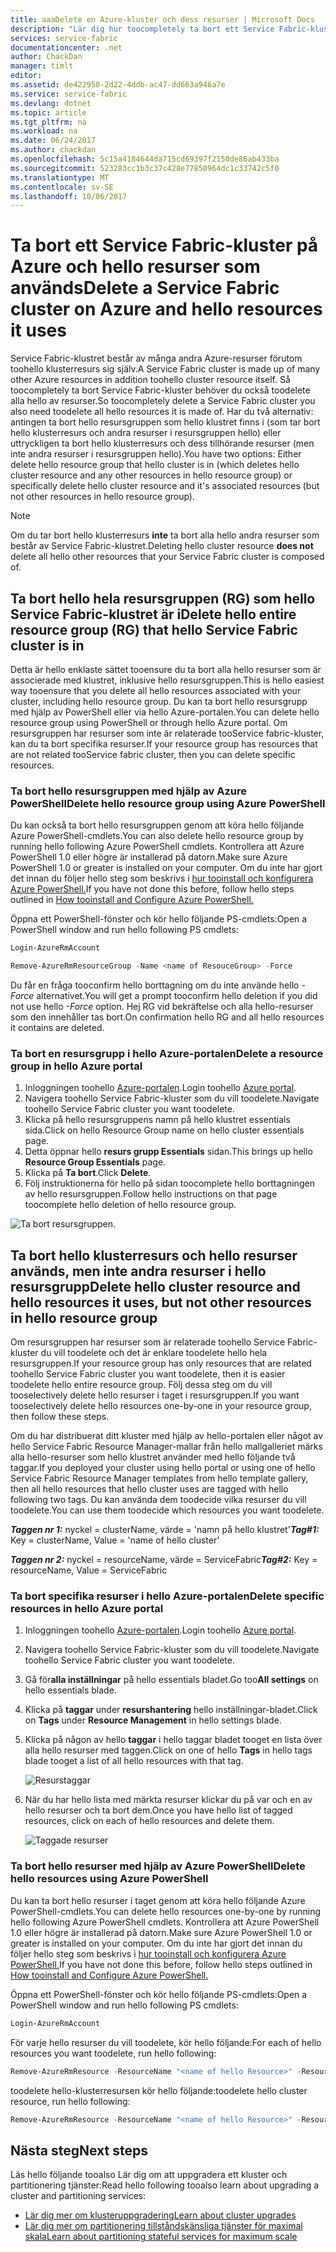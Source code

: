 ```yaml
---
title: aaaDelete en Azure-kluster och dess resurser | Microsoft Docs
description: "Lär dig hur toocompletely ta bort ett Service Fabric-kluster antingen ta bort hello resursgruppen som innehåller hello klustret eller selektivt ta bort resurser."
services: service-fabric
documentationcenter: .net
author: ChackDan
manager: timlt
editor: 
ms.assetid: de422950-2d22-4ddb-ac47-dd663a946a7e
ms.service: service-fabric
ms.devlang: dotnet
ms.topic: article
ms.tgt_pltfrm: na
ms.workload: na
ms.date: 06/24/2017
ms.author: chackdan
ms.openlocfilehash: 5c15a4184644da715cd69397f2150de86ab433ba
ms.sourcegitcommit: 523283cc1b3c37c428e77850964dc1c33742c5f0
ms.translationtype: MT
ms.contentlocale: sv-SE
ms.lasthandoff: 10/06/2017
---
```

# <a name="delete-a-service-fabric-cluster-on-azure-and-hello-resources-it-uses"></a><span data-ttu-id="79909-103">Ta bort ett Service Fabric-kluster på Azure och hello resurser som används</span><span class="sxs-lookup"><span data-stu-id="79909-103">Delete a Service Fabric cluster on Azure and hello resources it uses</span></span>
<span data-ttu-id="79909-104">Service Fabric-klustret består av många andra Azure-resurser förutom toohello klusterresurs sig själv.</span><span class="sxs-lookup"><span data-stu-id="79909-104">A Service Fabric cluster is made up of many other Azure resources in addition toohello cluster resource itself.</span></span> <span data-ttu-id="79909-105">Så toocompletely ta bort Service Fabric-kluster behöver du också toodelete alla hello av resurser.</span><span class="sxs-lookup"><span data-stu-id="79909-105">So toocompletely delete a Service Fabric cluster you also need toodelete all hello resources it is made of.</span></span>
<span data-ttu-id="79909-106">Har du två alternativ: antingen ta bort hello resursgruppen som hello klustret finns i (som tar bort hello klusterresurs och andra resurser i resursgruppen hello) eller uttryckligen ta bort hello klusterresurs och dess tillhörande resurser (men inte andra resurser i resursgruppen hello).</span><span class="sxs-lookup"><span data-stu-id="79909-106">You have two options: Either delete hello resource group that hello cluster is in (which deletes hello cluster resource and any other resources in hello resource group) or specifically delete hello cluster resource and it's associated resources (but not other resources in hello resource group).</span></span>

> [!NOTE]
> <span data-ttu-id="79909-107">Om du tar bort hello klusterresurs **inte** ta bort alla hello andra resurser som består av Service Fabric-klustret.</span><span class="sxs-lookup"><span data-stu-id="79909-107">Deleting hello cluster resource **does not** delete all hello other resources that your Service Fabric cluster is composed of.</span></span>
> 
> 

## <a name="delete-hello-entire-resource-group-rg-that-hello-service-fabric-cluster-is-in"></a><span data-ttu-id="79909-108">Ta bort hello hela resursgruppen (RG) som hello Service Fabric-klustret är i</span><span class="sxs-lookup"><span data-stu-id="79909-108">Delete hello entire resource group (RG) that hello Service Fabric cluster is in</span></span>
<span data-ttu-id="79909-109">Detta är hello enklaste sättet tooensure du ta bort alla hello resurser som är associerade med klustret, inklusive hello resursgruppen.</span><span class="sxs-lookup"><span data-stu-id="79909-109">This is hello easiest way tooensure that you delete all hello resources associated with your cluster, including hello resource group.</span></span> <span data-ttu-id="79909-110">Du kan ta bort hello resursgrupp med hjälp av PowerShell eller via hello Azure-portalen.</span><span class="sxs-lookup"><span data-stu-id="79909-110">You can delete hello resource group using PowerShell or through hello Azure portal.</span></span> <span data-ttu-id="79909-111">Om resursgruppen har resurser som inte är relaterade tooService fabric-kluster, kan du ta bort specifika resurser.</span><span class="sxs-lookup"><span data-stu-id="79909-111">If your resource group has resources that are not related tooService fabric cluster, then you can delete specific resources.</span></span>

### <a name="delete-hello-resource-group-using-azure-powershell"></a><span data-ttu-id="79909-112">Ta bort hello resursgruppen med hjälp av Azure PowerShell</span><span class="sxs-lookup"><span data-stu-id="79909-112">Delete hello resource group using Azure PowerShell</span></span>
<span data-ttu-id="79909-113">Du kan också ta bort hello resursgruppen genom att köra hello följande Azure PowerShell-cmdlets.</span><span class="sxs-lookup"><span data-stu-id="79909-113">You can also delete hello resource group by running hello following Azure PowerShell cmdlets.</span></span> <span data-ttu-id="79909-114">Kontrollera att Azure PowerShell 1.0 eller högre är installerad på datorn.</span><span class="sxs-lookup"><span data-stu-id="79909-114">Make sure Azure PowerShell 1.0 or greater is installed on your computer.</span></span> <span data-ttu-id="79909-115">Om du inte har gjort det innan du följer hello steg som beskrivs i [hur tooinstall och konfigurera Azure PowerShell.](/powershell/azure/overview)</span><span class="sxs-lookup"><span data-stu-id="79909-115">If you have not done this before, follow hello steps outlined in [How tooinstall and Configure Azure PowerShell.](/powershell/azure/overview)</span></span>

<span data-ttu-id="79909-116">Öppna ett PowerShell-fönster och kör hello följande PS-cmdlets:</span><span class="sxs-lookup"><span data-stu-id="79909-116">Open a PowerShell window and run hello following PS cmdlets:</span></span>

```powershell
Login-AzureRmAccount

Remove-AzureRmResourceGroup -Name <name of ResouceGroup> -Force
```

<span data-ttu-id="79909-117">Du får en fråga tooconfirm hello borttagning om du inte använde hello *-Force* alternativet.</span><span class="sxs-lookup"><span data-stu-id="79909-117">You will get a prompt tooconfirm hello deletion if you did not use hello *-Force* option.</span></span> <span data-ttu-id="79909-118">Hej RG vid bekräftelse och alla hello-resurser som den innehåller tas bort.</span><span class="sxs-lookup"><span data-stu-id="79909-118">On confirmation hello RG and all hello resources it contains are deleted.</span></span>

### <a name="delete-a-resource-group-in-hello-azure-portal"></a><span data-ttu-id="79909-119">Ta bort en resursgrupp i hello Azure-portalen</span><span class="sxs-lookup"><span data-stu-id="79909-119">Delete a resource group in hello Azure portal</span></span>
1. <span data-ttu-id="79909-120">Inloggningen toohello [Azure-portalen](https://portal.azure.com).</span><span class="sxs-lookup"><span data-stu-id="79909-120">Login toohello [Azure portal](https://portal.azure.com).</span></span>
2. <span data-ttu-id="79909-121">Navigera toohello Service Fabric-kluster som du vill toodelete.</span><span class="sxs-lookup"><span data-stu-id="79909-121">Navigate toohello Service Fabric cluster you want toodelete.</span></span>
3. <span data-ttu-id="79909-122">Klicka på hello resursgruppens namn på hello klustret essentials sida.</span><span class="sxs-lookup"><span data-stu-id="79909-122">Click on hello Resource Group name on hello cluster essentials page.</span></span>
4. <span data-ttu-id="79909-123">Detta öppnar hello **resurs grupp Essentials** sidan.</span><span class="sxs-lookup"><span data-stu-id="79909-123">This brings up hello **Resource Group Essentials** page.</span></span>
5. <span data-ttu-id="79909-124">Klicka på **Ta bort**.</span><span class="sxs-lookup"><span data-stu-id="79909-124">Click **Delete**.</span></span>
6. <span data-ttu-id="79909-125">Följ instruktionerna för hello på sidan toocomplete hello borttagningen av hello resursgruppen.</span><span class="sxs-lookup"><span data-stu-id="79909-125">Follow hello instructions on that page toocomplete hello deletion of hello resource group.</span></span>

![Ta bort resursgruppen.][ResourceGroupDelete]

## <a name="delete-hello-cluster-resource-and-hello-resources-it-uses-but-not-other-resources-in-hello-resource-group"></a><span data-ttu-id="79909-127">Ta bort hello klusterresurs och hello resurser används, men inte andra resurser i hello resursgrupp</span><span class="sxs-lookup"><span data-stu-id="79909-127">Delete hello cluster resource and hello resources it uses, but not other resources in hello resource group</span></span>
<span data-ttu-id="79909-128">Om resursgruppen har resurser som är relaterade toohello Service Fabric-kluster du vill toodelete och det är enklare toodelete hello hela resursgruppen.</span><span class="sxs-lookup"><span data-stu-id="79909-128">If your resource group has only resources that are related toohello Service Fabric cluster you want toodelete, then it is easier toodelete hello entire resource group.</span></span> <span data-ttu-id="79909-129">Följ dessa steg om du vill tooselectively delete hello resurser i taget i resursgruppen.</span><span class="sxs-lookup"><span data-stu-id="79909-129">If you want tooselectively delete hello resources one-by-one in your resource group, then follow these steps.</span></span>

<span data-ttu-id="79909-130">Om du har distribuerat ditt kluster med hjälp av hello-portalen eller något av hello Service Fabric Resource Manager-mallar från hello mallgalleriet märks alla hello-resurser som hello klustret använder med hello följande två taggar.</span><span class="sxs-lookup"><span data-stu-id="79909-130">If you deployed your cluster using hello portal or using one of hello Service Fabric Resource Manager templates from hello template gallery, then all hello resources that hello cluster uses are tagged with hello following two tags.</span></span> <span data-ttu-id="79909-131">Du kan använda dem toodecide vilka resurser du vill toodelete.</span><span class="sxs-lookup"><span data-stu-id="79909-131">You can use them toodecide which resources you want toodelete.</span></span>

<span data-ttu-id="79909-132">***Taggen nr 1:*** nyckel = clusterName, värde = 'namn på hello klustret'</span><span class="sxs-lookup"><span data-stu-id="79909-132">***Tag#1:*** Key = clusterName, Value = 'name of hello cluster'</span></span>

<span data-ttu-id="79909-133">***Taggen nr 2:*** nyckel = resourceName, värde = ServiceFabric</span><span class="sxs-lookup"><span data-stu-id="79909-133">***Tag#2:*** Key = resourceName, Value = ServiceFabric</span></span>

### <a name="delete-specific-resources-in-hello-azure-portal"></a><span data-ttu-id="79909-134">Ta bort specifika resurser i hello Azure-portalen</span><span class="sxs-lookup"><span data-stu-id="79909-134">Delete specific resources in hello Azure portal</span></span>
1. <span data-ttu-id="79909-135">Inloggningen toohello [Azure-portalen](https://portal.azure.com).</span><span class="sxs-lookup"><span data-stu-id="79909-135">Login toohello [Azure portal](https://portal.azure.com).</span></span>
2. <span data-ttu-id="79909-136">Navigera toohello Service Fabric-kluster som du vill toodelete.</span><span class="sxs-lookup"><span data-stu-id="79909-136">Navigate toohello Service Fabric cluster you want toodelete.</span></span>
3. <span data-ttu-id="79909-137">Gå för**alla inställningar** på hello essentials bladet.</span><span class="sxs-lookup"><span data-stu-id="79909-137">Go too**All settings** on hello essentials blade.</span></span>
4. <span data-ttu-id="79909-138">Klicka på **taggar** under **resurshantering** hello inställningar-bladet.</span><span class="sxs-lookup"><span data-stu-id="79909-138">Click on **Tags** under **Resource Management** in hello settings blade.</span></span>
5. <span data-ttu-id="79909-139">Klicka på någon av hello **taggar** i hello taggar bladet tooget en lista över alla hello resurser med taggen.</span><span class="sxs-lookup"><span data-stu-id="79909-139">Click on one of hello **Tags** in hello tags blade tooget a list of all hello resources with that tag.</span></span>
   
    ![Resurstaggar][ResourceTags]
6. <span data-ttu-id="79909-141">När du har hello lista med märkta resurser klickar du på var och en av hello resurser och ta bort dem.</span><span class="sxs-lookup"><span data-stu-id="79909-141">Once you have hello list of tagged resources, click on each of hello resources and delete them.</span></span>
   
    ![Taggade resurser][TaggedResources]

### <a name="delete-hello-resources-using-azure-powershell"></a><span data-ttu-id="79909-143">Ta bort hello resurser med hjälp av Azure PowerShell</span><span class="sxs-lookup"><span data-stu-id="79909-143">Delete hello resources using Azure PowerShell</span></span>
<span data-ttu-id="79909-144">Du kan ta bort hello resurser i taget genom att köra hello följande Azure PowerShell-cmdlets.</span><span class="sxs-lookup"><span data-stu-id="79909-144">You can delete hello resources one-by-one by running hello following Azure PowerShell cmdlets.</span></span> <span data-ttu-id="79909-145">Kontrollera att Azure PowerShell 1.0 eller högre är installerad på datorn.</span><span class="sxs-lookup"><span data-stu-id="79909-145">Make sure Azure PowerShell 1.0 or greater is installed on your computer.</span></span> <span data-ttu-id="79909-146">Om du inte har gjort det innan du följer hello steg som beskrivs i [hur tooinstall och konfigurera Azure PowerShell.](/powershell/azure/overview)</span><span class="sxs-lookup"><span data-stu-id="79909-146">If you have not done this before, follow hello steps outlined in [How tooinstall and Configure Azure PowerShell.](/powershell/azure/overview)</span></span>

<span data-ttu-id="79909-147">Öppna ett PowerShell-fönster och kör hello följande PS-cmdlets:</span><span class="sxs-lookup"><span data-stu-id="79909-147">Open a PowerShell window and run hello following PS cmdlets:</span></span>

```powershell
Login-AzureRmAccount
```
<span data-ttu-id="79909-148">För varje hello resurser du vill toodelete, kör hello följande:</span><span class="sxs-lookup"><span data-stu-id="79909-148">For each of hello resources you want toodelete, run hello following:</span></span>

```powershell
Remove-AzureRmResource -ResourceName "<name of hello Resource>" -ResourceType "<Resource Type>" -ResourceGroupName "<name of hello resource group>" -Force
```

<span data-ttu-id="79909-149">toodelete hello-klusterresursen kör hello följande:</span><span class="sxs-lookup"><span data-stu-id="79909-149">toodelete hello cluster resource, run hello following:</span></span>

```powershell
Remove-AzureRmResource -ResourceName "<name of hello Resource>" -ResourceType "Microsoft.ServiceFabric/clusters" -ResourceGroupName "<name of hello resource group>" -Force
```

## <a name="next-steps"></a><span data-ttu-id="79909-150">Nästa steg</span><span class="sxs-lookup"><span data-stu-id="79909-150">Next steps</span></span>
<span data-ttu-id="79909-151">Läs hello följande tooalso Lär dig om att uppgradera ett kluster och partitionering tjänster:</span><span class="sxs-lookup"><span data-stu-id="79909-151">Read hello following tooalso learn about upgrading a cluster and partitioning services:</span></span>

* [<span data-ttu-id="79909-152">Lär dig mer om klusteruppgradering</span><span class="sxs-lookup"><span data-stu-id="79909-152">Learn about cluster upgrades</span></span>](service-fabric-cluster-upgrade.md)
* [<span data-ttu-id="79909-153">Lär dig mer om partitionering tillståndskänsliga tjänster för maximal skala</span><span class="sxs-lookup"><span data-stu-id="79909-153">Learn about partitioning stateful services for maximum scale</span></span>](service-fabric-concepts-partitioning.md)

<!--Image references-->
[ResourceGroupDelete]: ./media/service-fabric-cluster-delete/ResourceGroupDelete.PNG

[ResourceTags]: ./media/service-fabric-cluster-delete/ResourceTags.png

[TaggedResources]: ./media/service-fabric-cluster-delete/TaggedResources.PNG
